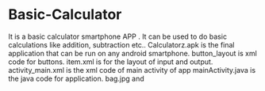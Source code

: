 # Basic-Calculator
It is a basic calculator smartphone APP . It can be used to do basic calculations like addition, subtraction etc..
Calculatorz.apk is the final application that can be run on any android smartphone.
button_layout is xml code for buttons.
item.xml is for the layout of input and output.
activity_main.xml is the xml code of main activity of app
mainActivity.java is the java code for application.
bag.jpg and 
